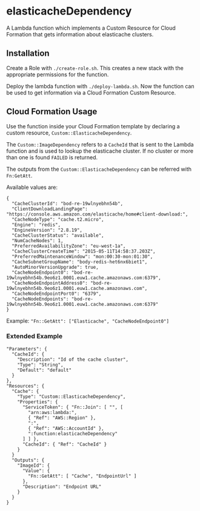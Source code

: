 # elasticacheDependency

A Lambda function which implements a Custom Resource for Cloud Formation that
gets information about elasticache clusters.

## Installation

Create a Role with `./create-role.sh`. This creates a new stack with the
appropriate permissions for the function.

Deploy the lambda function with `./deploy-lambda.sh`. Now the function can be
used to get information via a Cloud Formation Custom Resource.

## Cloud Formation Usage

Use the function inside your Cloud Formation template by declaring a custom
resource, `Custom::ElasticacheDependency`.

The `Custom::ImageDependency` refers to a `CacheId` that is sent to the Lambda
function and is used to lookup the elasticache cluster. If no cluster or more
than one is found `FAILED` is returned.


The outputs from the `Custom::ElasticacheDependency` can be referred with `Fn:GetAtt`.

Available values are:

```
{
  "CacheClusterId": "bod-re-19wlnyebhn54b",
  "ClientDownloadLandingPage": "https://console.aws.amazon.com/elasticache/home#client-download:",
  "CacheNodeType": "cache.t2.micro",
  "Engine": "redis",
  "EngineVersion": "2.8.19",
  "CacheClusterStatus": "available",
  "NumCacheNodes": 1,
  "PreferredAvailabilityZone": "eu-west-1a",
  "CacheClusterCreateTime": "2015-05-11T14:58:37.203Z",
  "PreferredMaintenanceWindow": "mon:00:30-mon:01:30",
  "CacheSubnetGroupName": "body-redis-het6nx6biet1",
  "AutoMinorVersionUpgrade": true,
  "CacheNodeEndpoint0": "bod-re-19wlnyebhn54b.9eo6z1.0001.euw1.cache.amazonaws.com:6379",
  "CacheNodeEndpointAddress0": "bod-re-19wlnyebhn54b.9eo6z1.0001.euw1.cache.amazonaws.com",
  "CacheNodeEndpointPort0": "6379",
  "CacheNodeEndpoints": "bod-re-19wlnyebhn54b.9eo6z1.0001.euw1.cache.amazonaws.com:6379"
}
```

Example: `"Fn::GetAtt": ["Elasticache", "CacheNodeEndpoint0"]`

### Extended Example

```
"Parameters": {
  "CacheId": {
    "Description": "Id of the cache cluster",
    "Type": "String",
    "Default": "default"
  }
},
"Resources": {
  "Cache": {
    "Type": "Custom::ElasticacheDependency",
    "Properties": {
      "ServiceToken": { "Fn::Join": [ "", [
        "arn:aws:lambda:",
        { "Ref": "AWS::Region" },
        ":",
        { "Ref": "AWS::AccountId" },
        ":function:elasticacheDependency"
      ] ] },
      "CacheId": { "Ref": "CacheId" }
    }
  }
  "Outputs": {
    "ImageId": {
      "Value": {
        "Fn::GetAtt": [ "Cache", "EndpointUrl" ]
      },
      "Description": "Endpoint URL"
    }
  }
}
```


